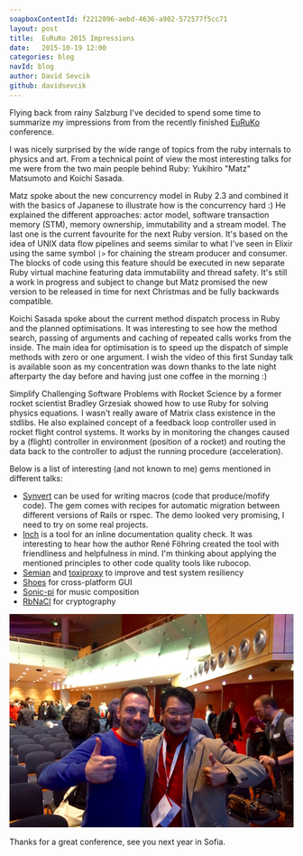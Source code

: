 ```yaml
---
soapboxContentId: f2212896-aebd-4636-a902-572577f5cc71
layout: post
title:  EuRuKo 2015 Impressions
date:   2015-10-19 12:00
categories: blog
navId: blog
author: David Sevcik
github: davidsevcik
---
```


Flying back from rainy Salzburg I've decided to spend some time to summarize my impressions from from the recently finished
[EuRuKo](http://www.euruko2015.org/) conference.

I was nicely surprised by the wide range of topics from the ruby internals to physics and art. From a technical
point of view the most interesting talks for me were from the two main people behind Ruby: Yukihiro "Matz"
Matsumoto and Koichi Sasada.

Matz spoke about the new concurrency model in Ruby 2.3 and combined it with the basics of Japanese to illustrate how
is the concurrency hard :)
He explained the different approaches: actor model, software transaction memory (STM), memory ownership, immutability
and a stream model. The last one is the current favourite for the next Ruby version. It's based on the idea of UNIX
data flow pipelines and seems similar to what I've seen in Elixir using the same symbol `|>` for chaining the
stream producer and consumer. The blocks of code using this feature should be executed in new separate Ruby
virtual machine featuring data immutability and thread safety. It's still a work in progress and subject to change
but Matz promised the new version to be released in time for next Christmas and be fully backwards compatible.

Koichi Sasada spoke about the current method dispatch process in Ruby and the planned optimisations. It was interesting to
see how the method search, passing of arguments and caching of repeated calls works from the inside.
The main idea for optimisation is to speed up the dispatch of simple methods with zero or one argument. I wish the video
of this first Sunday talk is available soon as my concentration was down thanks to the late night
afterparty the day before and having just one coffee in the morning :)

Simplify Challenging Software Problems with Rocket Science by a former rocket scientist Bradley Grzesiak showed how to use Ruby
for solving physics equations. I wasn't really aware of Matrix class existence in the stdlibs. He also explained
concept of a feedback loop controller used in rocket flight control systems. It works by in monitoring the changes caused by
a (flight) controller in environment (position of a rocket) and routing the data back to the controller to adjust the running procedure (acceleration).

Below is a list of interesting (and not known to me) gems mentioned in different talks:

- [Synvert](https://github.com/xinminlabs/synvert) can be used for writing macros (code that produce/mofify code).
The gem comes with recipes for automatic migration between different versions of Rails or rspec. The demo looked
very promising, I need to try on some real projects.
- [Inch](https://github.com/rrrene/inch) is a tool for an inline documentation quality check. It was interesting to hear how the author René Föhring created the tool with friendliness and helpfulness in mind. I'm thinking about applying the mentioned
principles to other code quality tools like rubocop.
- [Semian](https://github.com/Shopify/semian) and [toxiproxy](https://github.com/Shopify/toxiproxy) to improve and test
system resiliency
- [Shoes](https://github.com/shoes/shoes4) for cross-platform GUI
- [Sonic-pi](http://sonic-pi.net/) for music composition
- [RbNaCl](https://github.com/cryptosphere/rbnacl) for cryptography

![Be nice](/assets/photo-with-matz.jpg)

Thanks for a great conference, see you next year in Sofia.
